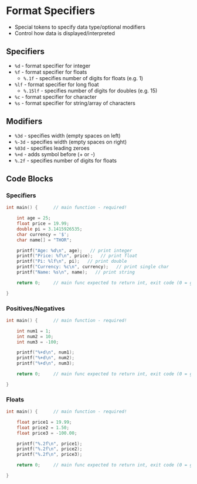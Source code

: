# Format Specifiers

- Special tokens to specify data type/optional modifiers
- Control how data is displayed/interpreted
## Specifiers

- `%d` - format specifier for integer
- `%f` - format specifier for floats
	- `%.1f` - specifies number of digits for floats (e.g. 1)
- `%lf` - format specifier for long float
	- `%.15lf` - specifies number of digits for doubles (e.g. 15)
- `%c` - format specifier for character
- `%s` - format specifier for string/array of characters
## Modifiers

- `%3d` - specifies width (empty spaces on left)
- `%-3d` - specifies width (empty spaces on right)
- `%03d` - specifies leading zeroes
- `%+d` - adds symbol before (+ or -)
- `%.2f` - specifies number of digits for floats
## Code Blocks

### Specifiers

```c
int main() {      // main function - required!

    int age = 25;
    float price = 19.99;
    double pi = 3.1415926535;
    char currency = '$';
    char name[] = "THOR";

    printf("Age: %d\n", age);   // print integer
    printf("Price: %f\n", price);   // print float
    printf("Pi: %lf\n", pi);   // print double
    printf("Currency: %c\n", currency);   // print single char
    printf("Name: %s\n", name);   // print string

    return 0;     // main func expected to return int, exit code (0 = good)

}
```
### Positives/Negatives

```c
int main() {      // main function - required!

    int num1 = 1;
    int num2 = 10;
    int num3 = -100;

    printf("%+d\n", num1);
    printf("%+d\n", num2);
    printf("%+d\n", num3);

    return 0;     // main func expected to return int, exit code (0 = good)

}
```
### Floats

```c
int main() {      // main function - required!

    float price1 = 19.99;
    float price2 = 1.50;
    float price3 = -100.00;

    printf("%.2f\n", price1);
    printf("%.2f\n", price2);
    printf("%.2f\n", price3);

    return 0;     // main func expected to return int, exit code (0 = good)

}
```